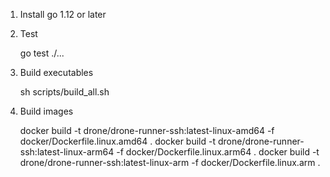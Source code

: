 1. Install go 1.12 or later
2. Test

    go test ./...

3. Build executables

    sh scripts/build_all.sh

4. Build images

    docker build -t drone/drone-runner-ssh:latest-linux-amd64 -f docker/Dockerfile.linux.amd64 .
    docker build -t drone/drone-runner-ssh:latest-linux-arm64 -f docker/Dockerfile.linux.arm64 .
    docker build -t drone/drone-runner-ssh:latest-linux-arm   -f docker/Dockerfile.linux.arm   .
